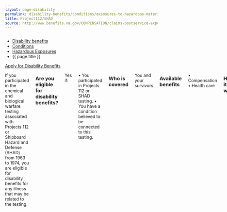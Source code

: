 ```yaml
---
layout: page-disability
permalink: disability-benefits/conditions/exposures-to-hazardous-materials/project112-SHAD/index.html
title: Project112/SHAD
source: http://www.benefits.va.gov/COMPENSATION/claims-postservice-exposures-project_112_shad.asp
---
```


<div class="splash" markdown="0">
<div class="row" markdown="0">
<div class="small-12 columns" markdown="0">

<ul class="breadcrumbs" role="menubar" aria-label="Primary">
<li class="parent"><a href="{{ site.url }}/disability-benefits/">Disability benefits</a></li>
<li class="parent"><a href="{{ site.url }}/disability-benefits/conditions/">Conditions</a></li>
<li class="parent"><a href="{{ site.url }}/disability-benefits/conditions/exposures-to-hazardous-materials/">Hazardous Exposures</a></li>
<li class="active">{{ page.title }}</li>
</ul>

</div>
</div>
</div>

<div class="main" role="main" markdown="0">

<div class="action-bar">
  <div class="row">
    <div class="small-12 columns">
      <a class="button small start" href="{{ site.url}}/disability-benefits/get/">Apply for Disability Benefits</a>
    </div>
  </div>  
</div>

<div class="section one" markdown="0">
<div class="primary" markdown="0">
<div class="row" markdown="0">
<div class="small-12 columns" markdown="1">

If you participated in the chemical and biological warfare testing associated with Projects 112 or Shipboard Hazard and Defense (SHAD) from 1963 to 1974, you are eligible for disability benefits for any illness that may be related to the testing. 

### Are you eligible for disability benefits?

Yes if:

•	You participated in Projects 112 or SHAD testing.
•	You have a condition believed to be connected to this testing.

### Who is covered
You and your survivors

### Available benefits
•	Compensation
•	Health care

### How it works
If you were a participant in Projects 112 or SHAD from 1963 to 1974 and need more information regarding a particular test site, ship, or unit, please refer to the declassified [Department of Defense information sheets]( http://www.health.mil/Military-Health-Topics/Health-Readiness/Environmental-Exposures/Project-112-SHAD/Fact-Sheets).

VA is reaching out to military personnel who participated in Projects 112 and SHAD. If you were involved with the project or have questions regarding whether you were involved and have not received a letter from VA, contact VA at 1-800-749-8387 for verification. 

Claims associated with Projects 112 and SHAD are evaluated on a case-by-case basis. While no physical effects are known to be affiliated with exposure during these tests, studies are still being conducted. For more information regarding DOD research and releases related to chemical and biological warfare testing, please reference [GAO and other reported studies]( http://www.health.mil/Military-Health-Topics/Health-Readiness/Environmental-Exposures/Project-112-SHAD/Other-Documents).


</div>
</div>
</div>


</div>

